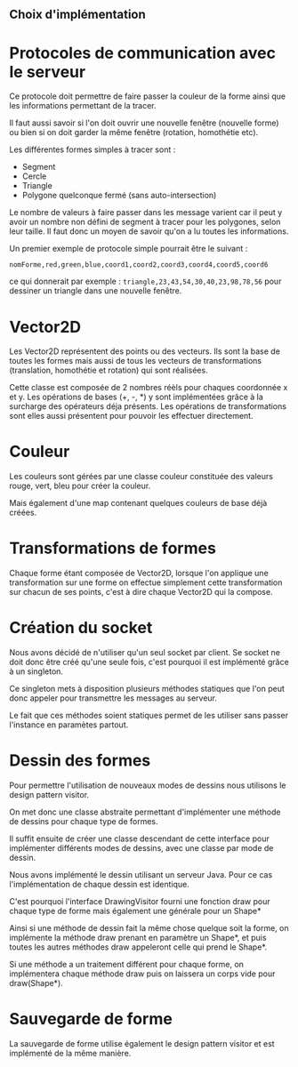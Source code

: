 Choix d'implémentation
-----------------------

Protocoles de communication avec le serveur
============================================

Ce protocole doit permettre de faire passer la couleur de la forme
ainsi que les informations permettant de la tracer.

Il faut aussi savoir si l'on doit ouvrir une nouvelle fenêtre (nouvelle forme)
ou bien si on doit garder la même fenêtre (rotation, homothétie etc).

Les différentes formes simples à tracer sont :

* Segment
* Cercle
* Triangle
* Polygone quelconque fermé (sans auto-intersection)

Le nombre de valeurs à faire passer dans les message varient car
il peut y avoir un nombre non défini de segment à tracer pour les
polygones, selon leur taille. Il faut donc un moyen de savoir qu'on
a lu toutes les informations.

Un premier exemple de protocole simple pourrait être le suivant :

`nomForme,red,green,blue,coord1,coord2,coord3,coord4,coord5,coord6`

ce qui donnerait par exemple : `triangle,23,43,54,30,40,23,98,78,56`
pour dessiner un triangle dans une nouvelle fenêtre.

Vector2D
=========

Les Vector2D représentent des points ou des vecteurs. Ils sont la base de toutes 
les formes mais aussi de tous les vecteurs de transformations (translation, 
homothétie et rotation) qui sont réalisées.

Cette classe est composée de 2 nombres réèls pour chaques coordonnée x et y. Les
opérations de bases (+, -, *) y sont implémentées grâce à la surcharge des
opérateurs déja présents. Les opérations de transformations sont elles aussi
présentent pour pouvoir les effectuer directement.

Couleur
========

Les couleurs sont gérées par une classe couleur constituée des valeurs
rouge, vert, bleu pour créer la couleur.

Mais également d'une map contenant quelques couleurs de base déjà créées.

Transformations de formes
==========================

Chaque forme étant composée de Vector2D, lorsque l'on applique une
transformation sur une forme on effectue simplement cette transformation
sur chacun de ses points, c'est à dire chaque Vector2D qui la compose.

Création du socket
===================

Nous avons décidé de n'utiliser qu'un seul socket par client. Se socket
ne doit donc être créé qu'une seule fois, c'est pourquoi il est
implémenté grâce à un singleton.

Ce singleton mets à disposition plusieurs méthodes statiques que l'on
peut donc appeler pour transmettre les messages au serveur.

Le fait que ces méthodes soient statiques permet de les utiliser sans
passer l'instance en paramètes partout.

Dessin des formes
=================

Pour permettre l'utilisation de nouveaux modes de dessins nous
utilisons le design pattern visitor.

On met donc une classe abstraite permettant d'implémenter une méthode
de dessins pour chaque type de formes.

Il suffit ensuite de créer une classe descendant de cette interface
pour implémenter différents modes de dessins, avec une classe par
mode de dessin.

Nous avons implémenté le dessin utilisant un serveur Java. Pour ce cas
l'implémentation de chaque dessin est identique.

C'est pourquoi l'interface DrawingVisitor fourni une fonction draw pour chaque type de forme mais également une générale pour un Shape*

Ainsi si une méthode de dessin fait la même chose quelque soit la forme, on implémente la méthode draw prenant en paramètre un Shape*, et puis toutes les autres méthodes draw appeleront celle qui prend le Shape*.

Si une méthode a un traitement différent pour chaque forme, on implémentera chaque méthode draw puis on laissera un corps vide pour draw(Shape*).

Sauvegarde de forme
====================

La sauvegarde de forme utilise également le design pattern visitor et est implémenté de la même manière.

